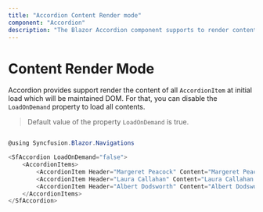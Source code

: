 ```yaml
---
title: "Accordion Content Render mode"
component: "Accordion"
description: "The Blazor Accordion component supports to render contents at initial load and on demand basis."
---
```


# Content Render Mode

Accordion provides support render the content of all `AccordionItem` at initial load which will be maintained DOM. For that, you can disable the `LoadOnDemand` property to load all contents.

> Default value of the property `LoadOnDemand` is true.

```csharp

@using Syncfusion.Blazor.Navigations

<SfAccordion LoadOnDemand="false">
    <AccordionItems>
        <AccordionItem Header="Margeret Peacock" Content="Margeret Peacock was born on Saturday , 01 December 1990. Now lives at Coventry House Miner Rd., London,UK. Margeret Peacock holds a position of Sales Coordinator in our WA department, (Seattle USA). Joined our company on Saturday , 01 May 2010"></AccordionItem>
        <AccordionItem Header="Laura Callahan" Content="Laura Callahan was born on Tuesday , 06 November 1990. Now lives at Edgeham Hollow Winchester Way, London,UK. Laura Callahan holds a position of Sales Coordinator in our WA department, (Seattle USA). Joined our company on Saturday , 01 May 2010"></AccordionItem>
        <AccordionItem Header="Albert Dodsworth" Content="Albert Dodsworth was born on Thursday , 19 October 1989. Now lives at 4726 - 11th Ave. N.E., Seattle,USA.Albert Dodsworth holds a position of Sales Representative in our WA department, (Seattle USA). Joined our company on Friday , 01 May 2009"></AccordionItem>
    </AccordionItems>
</SfAccordion>

```